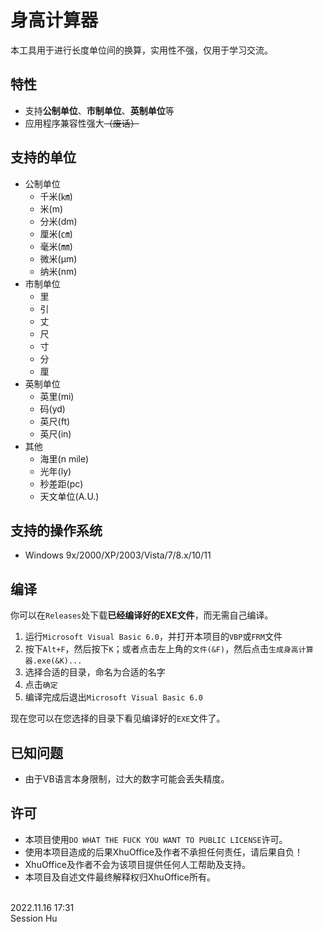 # 身高计算器
本工具用于进行长度单位间的换算，实用性不强，仅用于学习交流。


## 特性
- 支持**公制单位**、**市制单位**、**英制单位**等
- 应用程序兼容性强大<s>（废话）</s>


## 支持的单位
- 公制单位
    - 千米(㎞)
    - 米(m)
    - 分米(dm)
    - 厘米(㎝)
    - 毫米(㎜)
    - 微米(μm)
    - 纳米(nm)
- 市制单位
    - 里
    - 引
    - 丈
    - 尺
    - 寸
    - 分
    - 厘
- 英制单位
    - 英里(mi)
    - 码(yd)
    - 英尺(ft)
    - 英尺(in)
- 其他
    - 海里(n mile)
    - 光年(ly)
    - 秒差距(pc)
    - 天文单位(A.U.)


## 支持的操作系统
- Windows 9x/2000/XP/2003/Vista/7/8.x/10/11


## 编译
你可以在`Releases`处下载**已经编译好的EXE文件**，而无需自己编译。

1. 运行`Microsoft Visual Basic 6.0`，并打开本项目的`VBP`或`FRM`文件
2. 按下`Alt+F`，然后按下`K`；或者点击左上角的`文件(&F)`，然后点击`生成身高计算器.exe(&K)...` 
3. 选择合适的目录，命名为合适的名字
4. 点击`确定`
5. 编译完成后退出`Microsoft Visual Basic 6.0`

现在您可以在您选择的目录下看见编译好的`EXE`文件了。

## 已知问题
- 由于VB语言本身限制，过大的数字可能会丢失精度。

## 许可
- 本项目使用`DO WHAT THE FUCK YOU WANT TO PUBLIC LICENSE`许可。
- 使用本项目造成的后果XhuOffice及作者不承担任何责任，请后果自负！
- XhuOffice及作者不会为该项目提供任何人工帮助及支持。
- 本项目及自述文件最终解释权归XhuOffice所有。

<br/>
2022.11.16 17:31<br/>
Session Hu
